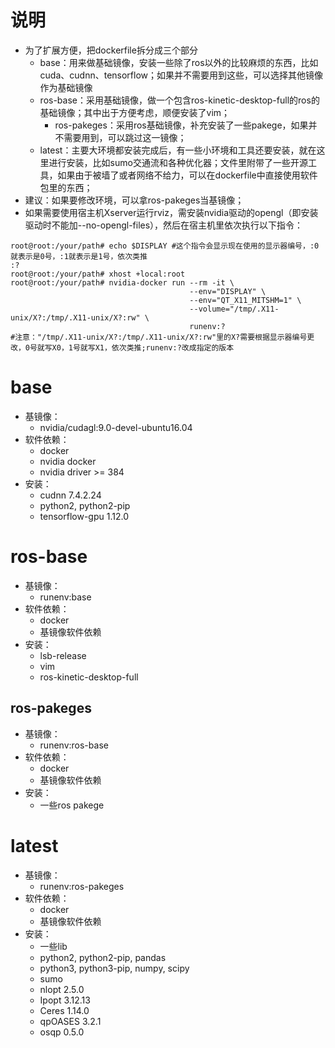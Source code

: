 # 说明
- 为了扩展方便，把dockerfile拆分成三个部分
  - base：用来做基础镜像，安装一些除了ros以外的比较麻烦的东西，比如cuda、cudnn、tensorflow；如果并不需要用到这些，可以选择其他镜像作为基础镜像
  - ros-base：采用基础镜像，做一个包含ros-kinetic-desktop-full的ros的基础镜像；其中出于方便考虑，顺便安装了vim；
    - ros-pakeges：采用ros基础镜像，补充安装了一些pakege，如果并不需要用到，可以跳过这一镜像；
  - latest：主要大环境都安装完成后，有一些小环境和工具还要安装，就在这里进行安装，比如sumo交通流和各种优化器；文件里附带了一些开源工具，如果由于被墙了或者网络不给力，可以在dockerfile中直接使用软件包里的东西；
- 建议：如果要修改环境，可以拿ros-pakeges当基镜像；
- 如果需要使用宿主机Xserver运行rviz，需安装nvidia驱动的opengl（即安装驱动时不能加--no-opengl-files），然后在宿主机里依次执行以下指令：  
``` shell
root@root:/your/path# echo $DISPLAY #这个指令会显示现在使用的显示器编号，:0就表示是0号，:1就表示是1号，依次类推
:?
root@root:/your/path# xhost +local:root
root@root:/your/path# nvidia-docker run --rm -it \
                                        --env="DISPLAY" \
                                        --env="QT_X11_MITSHM=1" \
                                        --volume="/tmp/.X11-unix/X?:/tmp/.X11-unix/X?:rw" \
                                        runenv:?
#注意："/tmp/.X11-unix/X?:/tmp/.X11-unix/X?:rw"里的X?需要根据显示器编号更改，0号就写X0，1号就写X1，依次类推;runenv:?改成指定的版本
```
# base
- 基镜像：
  - nvidia/cudagl:9.0-devel-ubuntu16.04
- 软件依赖：
  - docker
  - nvidia docker
  - nvidia driver >= 384
- 安装：
  - cudnn 7.4.2.24
  - python2, python2-pip
  - tensorflow-gpu 1.12.0
# ros-base
- 基镜像：
  - runenv:base
- 软件依赖：
  - docker
  - 基镜像软件依赖
- 安装：
  - lsb-release
  - vim
  - ros-kinetic-desktop-full
## ros-pakeges
- 基镜像：
  - runenv:ros-base
- 软件依赖：
  - docker
  - 基镜像软件依赖
- 安装：
  - 一些ros pakege
# latest
- 基镜像：
  - runenv:ros-pakeges
- 软件依赖：
  - docker
  - 基镜像软件依赖
- 安装：
  - 一些lib
  - python2, python2-pip, pandas
  - python3, python3-pip, numpy, scipy
  - sumo
  - nlopt 2.5.0
  - Ipopt 3.12.13
  - Ceres 1.14.0
  - qpOASES 3.2.1
  - osqp 0.5.0